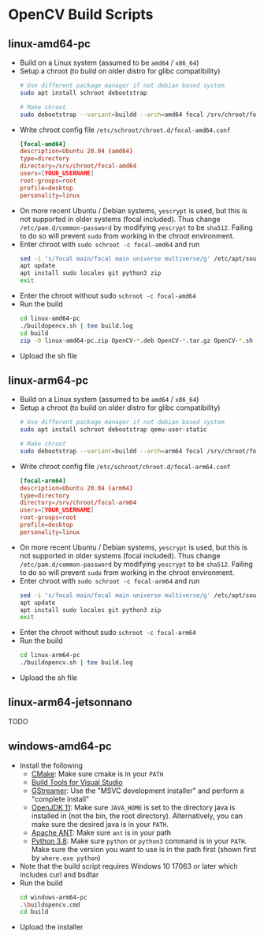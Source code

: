# OpenCV Build Scripts

## linux-amd64-pc

- Build on a Linux system (assumed to be `amd64` / `x86_64`)
- Setup a chroot (to build on older distro for glibc compatibility)
    ```sh
    # Use different package manager if not debian based system
    sudo apt install schroot debootstrap

    # Make chroot
    sudo debootstrap --variant=buildd --arch=amd64 focal /srv/chroot/focal-amd64 http://archive.ubuntu.com/ubuntu/
    ```
- Write chroot config file `/etc/schroot/chroot.d/focal-amd64.conf`
    ```conf
    [focal-amd64]
    description=Ubuntu 20.04 (amd64)
    type=directory
    directory=/srv/chroot/focal-amd64
    users=[YOUR_USERNAME]
    root-groups=root
    profile=desktop
    personality=linux
    ```
- On more recent Ubuntu / Debian systems, `yescrypt` is used, but this is not supported in older systems (focal included). Thus change `/etc/pam.d/common-password` by modifying `yescrypt` to be `sha512`. Failing to do so will prevent `sudo` from working in the chroot environment.
- Enter chroot with `sudo schroot -c focal-amd64` and run
    ```sh
    sed -i 's/focal main/focal main universe multiverse/g' /etc/apt/sources.list
    apt update
    apt install sudo locales git python3 zip
    exit
    ```
- Enter the chroot without sudo `schroot -c focal-amd64`
- Run the build
    ```sh
    cd linux-amd64-pc
    ./buildopencv.sh | tee build.log
    cd build
    zip -0 linux-amd64-pc.zip OpenCV-*.deb OpenCV-*.tar.gz OpenCV-*.sh
    ```
- Upload the sh file



## linux-arm64-pc

- Build on a Linux system (assumed to be `amd64` / `x86_64`)
- Setup a chroot (to build on older distro for glibc compatibility)
    ```sh
    # Use different package manager if not debian based system
    sudo apt install schroot debootstrap qemu-user-static

    # Make chroot
    sudo debootstrap --variant=buildd --arch=arm64 focal /srv/chroot/focal-arm64 http://ports.ubuntu.com/ubuntu-ports
    ```
- Write chroot config file `/etc/schroot/chroot.d/focal-arm64.conf`
    ```conf
    [focal-arm64]
    description=Ubuntu 20.04 (arm64)
    type=directory
    directory=/srv/chroot/focal-arm64
    users=[YOUR_USERNAME]
    root-groups=root
    profile=desktop
    personality=linux
    ```
- On more recent Ubuntu / Debian systems, `yescrypt` is used, but this is not supported in older systems (focal included). Thus change `/etc/pam.d/common-password` by modifying `yescrypt` to be `sha512`. Failing to do so will prevent `sudo` from working in the chroot environment.
- Enter chroot with `sudo schroot -c focal-arm64` and run
    ```sh
    sed -i 's/focal main/focal main universe multiverse/g' /etc/apt/sources.list
    apt update
    apt install sudo locales git python3 zip
    exit
    ```
- Enter the chroot without sudo `schroot -c focal-arm64`
- Run the build
    ```sh
    cd linux-arm64-pc
    ./buildopencv.sh | tee build.log
    ```
- Upload the sh file


## linux-arm64-jetsonnano

TODO


## windows-amd64-pc

- Install the following
    - [CMake](https://cmake.org/): Make sure cmake is in your `PATH`
    - [Build Tools for Visual Studio](https://visualstudio.microsoft.com/downloads/#build-tools-for-visual-studio-2022)
    - [GStreamer](https://gstreamer.freedesktop.org/download/): Use the "MSVC development installer" and perform a "complete install"
    - [OpenJDK 11](https://adoptium.net/): Make sure `JAVA_HOME` is set to the directory java is installed in (not the bin, the root directory). Alternatively, you can make sure the desired java is in your `PATH`.
    - [Apache ANT](https://ant.apache.org/bindownload.cgi): Make sure `ant` is in your path
    - [Python 3.8](https://www.python.org/): Make sure `python` or `python3` command is in your `PATH`. Make sure the version you want to use is in the path first (shown first by `where.exe python`)
- Note that the build script requires Windows 10 17063 or later which includes curl and bsdtar
- Run the build
    ```sh
    cd windows-arm64-pc
    .\buildopencv.cmd
    cd build
    ```
- Upload the installer
